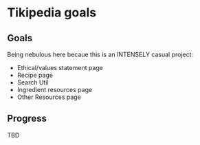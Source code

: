 # Tikipedia goals

## Goals

Being nebulous here becaue this is an INTENSELY casual project:
* Ethical/values statement page
* Recipe page
* Search Util
* Ingredient resources page
* Other Resources page

## Progress
TBD 
